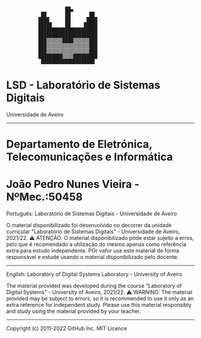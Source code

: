 
                          ██▄                           
                 ██       ██       ██                  
                ████      ██      ████                 
                █████     ██     █████                 
                ██████████████████████                 
                ██████████████████████                 
                ███▒▒▒▒▒▒████▒▒▒▒▒▒███                 
                ███▒▒▒▒▒▒▒▒▒▒▒▒▒▒▒▒███                 
                ███▒▒▒▒▒▒▒▒▒▒▒▒▒▒▒▒███                 
                █████████▒▒▒▒█████████                 
                 ████████████████████   

# LSD - Laboratório de Sistemas Digitais
Universidade de Aveiro
___________________________________________________________________________________________________________________________________________________________
                

# Departamento de Eletrónica, Telecomunicações e Informática
# João Pedro Nunes Vieira - NºMec.:50458

Português: 
Laboratório de Sistemas Digitais - Universidade de Aveiro

  O material disponibilizado foi desenvolvido no decorrer da unidade curricular "Laboratório de Sistemas Digitais" - Universidade de Aveiro, 2021/22. 
  ⚠️ ATENÇÃO: O material disponibilizado pode estar sujeito a erros, pelo que é recomendado a utilização do mesmo apenas como referência extra para estudo independente. POr vafor use este material de forma responsável e estude usando o material disponibilizado pelo docente.

___________________________________________________________________________________________________________________________________________________________
English: 
Laboratory of Digital Systems Laboratory - University of Aveiro

  The material provided was developed during the course "Laboratory of Digital Systems" - University of Aveiro, 2021/22.
  ⚠️ WARNING: The material provided may be subject to errors, so it is recommended to use it only as an extra reference for independent study. Please use this material responsibly and study using the material provided by your teacher.

___________________________________________________________________________________________________________________________________________________________

Copyright (c) 2011-2022 GitHub Inc.
MIT Licence
